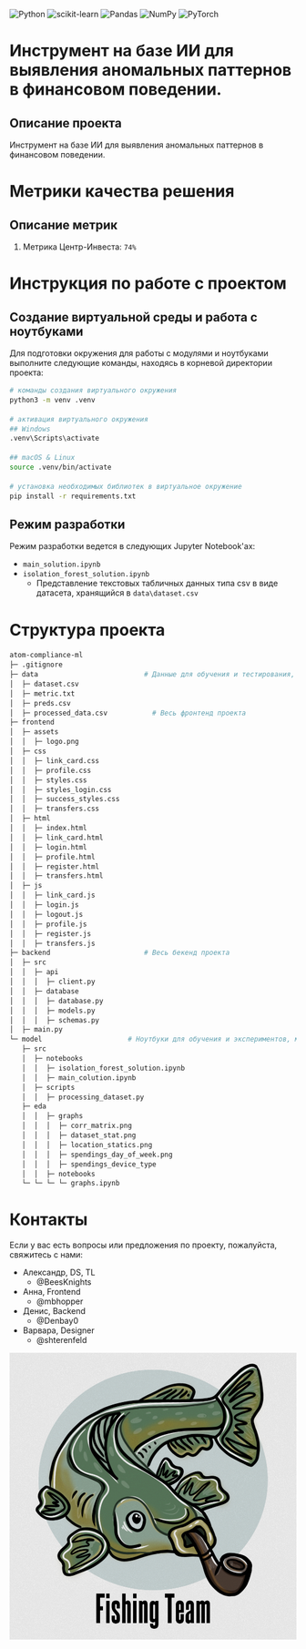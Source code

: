 ![Python](https://img.shields.io/badge/python-3670A0?style=for-the-badge&logo=python&logoColor=ffdd54)
![scikit-learn](https://img.shields.io/badge/scikit--learn-%23F7931E.svg?style=for-the-badge&logo=scikit-learn&logoColor=white)
![Pandas](https://img.shields.io/badge/pandas-%23150458.svg?style=for-the-badge&logo=pandas&logoColor=white)
![NumPy](https://img.shields.io/badge/numpy-%23013243.svg?style=for-the-badge&logo=numpy&logoColor=white)
![PyTorch](https://img.shields.io/badge/PyTorch-%23EE4C2C.svg?style=for-the-badge&logo=PyTorch&logoColor=white)

# Инструмент на базе ИИ для выявления аномальных паттернов в финансовом поведении.
## Описание проекта

Инструмент на базе ИИ для выявления аномальных паттернов в финансовом поведении.

# Метрики качества решения
## Описание метрик

1. Метрика Центр-Инвеста: ```74%```

# Инструкция по работе с проектом
## Создание виртуальной среды и работа с ноутбуками

Для подготовки окружения для работы с модулями и ноутбуками выполните следующие команды, находясь в корневой директории проекта:

```bash
# команды создания виртуального окружения
python3 -m venv .venv

# активация виртуального окружения
## Windows
.venv\Scripts\activate

## macOS & Linux
source .venv/bin/activate

# установка необходимых библиотек в виртуальное окружение
pip install -r requirements.txt
```

## Режим разработки

Режим разработки ведется в следующих Jupyter Notebook'ах:
- `main_solution.ipynb`
- `isolation_forest_solution.ipynb`
   - Представление текстовых табличных данных типа csv в виде датасета, хранящийся в `data\dataset.csv`
  
# Структура проекта

```bash
atom-compliance-ml
├─ .gitignore
├─ data                          # Данные для обучения и тестирования, а также сама метрика
│  ├─ dataset.csv
│  ├─ metric.txt
│  ├─ preds.csv
│  ├─ processed_data.csv           # Весь фронтенд проекта  
├─ frontend
│  ├─ assets
│  │  ├─ logo.png
│  ├─ css
│  │  ├─ link_card.css
│  │  ├─ profile.css
│  │  ├─ styles.css
│  │  ├─ styles_login.css
│  │  ├─ success_styles.css
│  │  ├─ transfers.css
│  ├─ html
│  │  ├─ index.html
│  │  ├─ link_card.html
│  │  ├─ login.html
│  │  ├─ profile.html
│  │  ├─ register.html
│  │  ├─ transfers.html
│  ├─ js
│  │  ├─ link_card.js
│  │  ├─ login.js
│  │  ├─ logout.js
│  │  ├─ profile.js
│  │  ├─ register.js
│  │  ├─ transfers.js                     
├─ backend                       # Весь бекенд проекта
│  ├─ src
│  │  ├─ api
│  │  │  ├─ client.py
│  │  ├─ database
│  │  │  ├─ database.py
│  │  │  ├─ models.py
│  │  │  ├─ schemas.py
│  ├─ main.py                      
└─ model                     # Ноутбуки для обучения и экспериментов, модули, EDA анализ
   ├─ src   
   │  ├─ notebooks
   │  │  ├─ isolation_forest_solution.ipynb
   │  │  ├─ main_colution.ipynb
   │  ├─ scripts
   │  │  ├─ processing_dataset.py
   ├─ eda
   │  │  ├─ graphs
   │  │  │  ├─ corr_matrix.png
   │  │  │  ├─ dataset_stat.png
   │  │  │  ├─ location_statics.png
   │  │  │  ├─ spendings_day_of_week.png
   │  │  │  ├─ spendings_device_type
   │  │  ├─ notebooks
   └─ └─ └─ └─ graphs.ipynb                              
```

# Контакты
Если у вас есть вопросы или предложения по проекту, пожалуйста, свяжитесь с нами:
- Александр, DS, TL
   - @BeesKnights
- Анна, Frontend
   - @mbhopper
- Денис, Backend
   - @Denbay0
- Варвара, Designer
   - @shterenfeld



![alt text](team_logov2.png)

